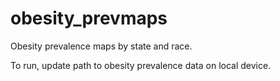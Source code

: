 # obesity_prevmaps
Obesity prevalence maps by state and race.

To run, update path to obesity prevalence data on local device.

